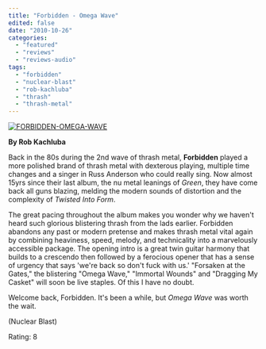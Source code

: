 ```yaml
---
title: "Forbidden - Omega Wave"
edited: false
date: "2010-10-26"
categories:
  - "featured"
  - "reviews"
  - "reviews-audio"
tags:
  - "forbidden"
  - "nuclear-blast"
  - "rob-kachluba"
  - "thrash"
  - "thrash-metal"
---
```


[![](http://www.hellbound.ca/wp-content/uploads/2010/10/FORBIDDEN-OMEGA-WAVE.jpg "FORBIDDEN-OMEGA-WAVE")](http://www.hellbound.ca/wp-content/uploads/2010/10/FORBIDDEN-OMEGA-WAVE.jpg)

**By Rob Kachluba**

Back in the 80s during the 2nd wave of thrash metal, **Forbidden** played a more polished brand of thrash metal with dexterous playing, multiple time changes and a singer in Russ Anderson who could really sing. Now almost 15yrs since their last album, the nu metal leanings of _Green_, they have come back all guns blazing, melding the modern sounds of distortion and the complexity of _Twisted Into Form_.

The great pacing throughout the album makes you wonder why we haven't heard such glorious blistering thrash from the lads earlier. Forbidden abandons any past or modern pretense and makes thrash metal vital again by combining heaviness, speed, melody, and technicality into a marvelously accessible package. The opening intro is a great twin guitar harmony that builds to a crescendo then followed by a ferocious opener that has a sense of urgency that says 'we're back so don't fuck with us.' "Forsaken at the Gates," the blistering "Omega Wave," "Immortal Wounds" and "Dragging My Casket" will soon be live staples. Of this I have no doubt.

Welcome back, Forbidden. It's been a while, but _Omega Wave_ was worth the wait.

(Nuclear Blast)

Rating: 8
